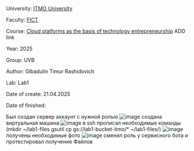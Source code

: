 University: [ITMO University](https://itmo.ru/ru/)

Faculty: [FICT](https://fict.itmo.ru)

Course: [Cloud platforms as the basis of technology entrepreneurship](https://) ADD link

Year: 2025

Group: UVB

Author: Gibadulin Timur Rashidovich

Lab: Lab1

Date of create: 21.04.2025

Date of finished: 


Был создан сервер аккаунт с нужной ролью
![image](https://github.com/user-attachments/assets/8a2e0913-9084-4a69-bd14-40fd9025b978)
создана виртуальная машина
![image](https://github.com/user-attachments/assets/3883146f-ebb0-455e-a3ef-1bbe5e541f2f)
в ssh прописал необходимые команды (mkdir ~/lab1-files
gsutil cp gs://lab1-bucket-itmo/* ~/lab1-files/)
![image](https://github.com/user-attachments/assets/974a846f-a813-4014-960a-a2db9e42a40b)
получены необходимые фото
![image](https://github.com/user-attachments/assets/498afc82-5c9a-4703-aa6c-465e3c9a1bfd)
сменил роль у сервисного бота и протестировал получение Файлов
